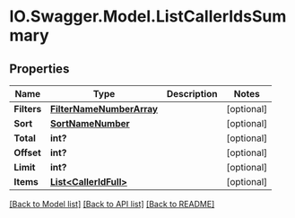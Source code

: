 # IO.Swagger.Model.ListCallerIdsSummary
## Properties

Name | Type | Description | Notes
------------ | ------------- | ------------- | -------------
**Filters** | [**FilterNameNumberArray**](FilterNameNumberArray.md) |  | [optional] 
**Sort** | [**SortNameNumber**](SortNameNumber.md) |  | [optional] 
**Total** | **int?** |  | [optional] 
**Offset** | **int?** |  | [optional] 
**Limit** | **int?** |  | [optional] 
**Items** | [**List&lt;CallerIdFull&gt;**](CallerIdFull.md) |  | [optional] 

[[Back to Model list]](../README.md#documentation-for-models) [[Back to API list]](../README.md#documentation-for-api-endpoints) [[Back to README]](../README.md)

